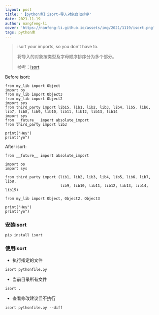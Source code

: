 ```yaml
---
layout: post
title: '【python库】isort-导入对象自动排序'
date: 2021-11-19
author: nangfeng-li
cover: 'https://nanfeng-li.github.io/assets/img/2021/1119/isort.png'
tags: python库
---
```



> isort your imports, so you don't have to.
> 
> 将导入的对象按类型及字母顺序排序分为多个部分。
> 
> 参考：[isort](https://github.com/PyCQA/isort)


Before isort:

```shell
from my_lib import Object
import os
from my_lib import Object3
from my_lib import Object2
import sys
from third_party import lib15, lib1, lib2, lib3, lib4, lib5, lib6, lib7, lib8, lib9, lib10, lib11, lib12, lib13, lib14
import sys
from __future__ import absolute_import
from third_party import lib3

print("Hey")
print("yo")
```

After isort:

```shell
from __future__ import absolute_import

import os
import sys

from third_party import (lib1, lib2, lib3, lib4, lib5, lib6, lib7, lib8,
                         lib9, lib10, lib11, lib12, lib13, lib14, lib15)

from my_lib import Object, Object2, Object3

print("Hey")
print("yo")
```

### 安装isort

```shell
pip install isort
```

### 使用isort

- 执行指定的文件

```shell
isort pythonfile.py
```

- 当前目录所有文件

```shell
isort .
```

- 查看修改建议但不执行

```shell
isort pythonfile.py --diff

```





